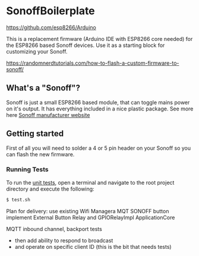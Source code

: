 # SonoffBoilerplate

https://github.com/esp8266/Arduino

This is a replacement firmware (Arduino IDE with ESP8266 core needed) for the ESP8266 based Sonoff devices. Use it as a starting block for customizing your Sonoff.

https://randomnerdtutorials.com/how-to-flash-a-custom-firmware-to-sonoff/

## What's a "Sonoff"?
Sonoff is just a small ESP8266 based module, that can toggle mains power on it's output. It has everything included in a nice plastic package.
See more here [Sonoff manufacturer website](https://www.itead.cc/sonoff-wifi-wireless-switch.html)

## Getting started
First of all you will need to solder a 4 or 5 pin header on your Sonoff so you can flash the new firmware.

### Running Tests
To run the [unit tests](test/), open a terminal and navigate to the root project directory and execute the following:

```bash
$ test.sh
```


Plan for delivery:
use existing
Wifi Managera
MQT
SONOFF button
implement
External Button
Relay and GPIORelayImpl
ApplicationCore


MQTT inbound channel, backport tests
 - then add ability to respond to broadcast
 - and operate on specific client ID (this is the bit that needs tests)

